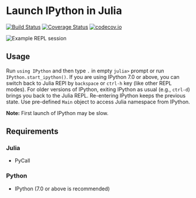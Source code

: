# Launch IPython in Julia

[![Build Status][travis-img]][travis-url]
[![Coverage Status][coveralls-img]][coveralls-url]
[![codecov.io][codecov-img]][codecov-url]


![Example REPL session](example.png)


## Usage

Run `using IPython` and then type `.` in empty `julia>` prompt or run
`IPython.start_ipython()`.  If you are using IPython 7.0 or above, you
can switch back to Julia REPl by `backspace` or `ctrl-h` key (like
other REPL modes).  For older versions of IPython, exiting IPython as
usual (e.g., `ctrl-d`) brings you back to the Julia REPL.  Re-entering
IPython keeps the previous state.  Use pre-defined `Main` object to
access Julia namespace from IPython.

**Note:**
First launch of IPython may be slow.


## Requirements

### Julia

* PyCall

### Python

* IPython (7.0 or above is recommended)


[travis-img]: https://travis-ci.org/tkf/IPython.jl.svg?branch=master
[travis-url]: https://travis-ci.org/tkf/IPython.jl
[coveralls-img]: https://coveralls.io/repos/tkf/IPython.jl/badge.svg?branch=master&service=github
[coveralls-url]: https://coveralls.io/github/tkf/IPython.jl?branch=master
[codecov-img]: http://codecov.io/github/tkf/IPython.jl/coverage.svg?branch=master
[codecov-url]: http://codecov.io/github/tkf/IPython.jl?branch=master
